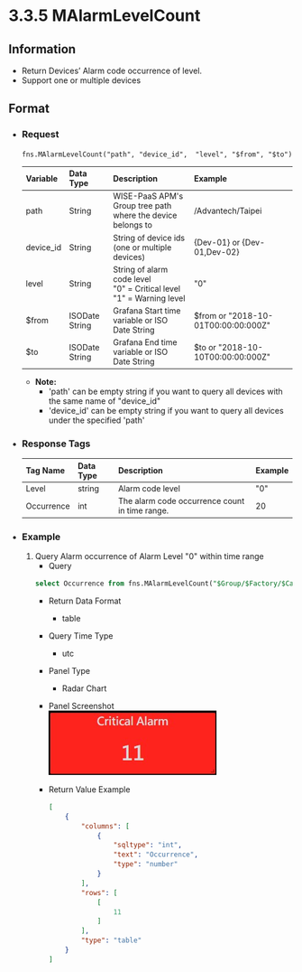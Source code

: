 # 3.3.5 MAlarmLevelCount

## Information

* Return Devices’ Alarm code occurrence of level.
* Support one or multiple devices

## Format

* ### Request

  ```
  fns.MAlarmLevelCount("path", "device_id",  "level", "$from", "$to")
  ```

  | Variable | Data Type | Description | Example |
  | :--- | :--- | :--- | :---|
  | path | String | WISE-PaaS APM's Group tree path<br>where the device belongs to | /Advantech/Taipei |
  | device_id | String | String of device ids \(one or multiple devices\) | {Dev-01} or {Dev-01,Dev-02} |
  | level | String | String of alarm code level<br>"0" = Critical level<br>"1" = Warning level | "0" |
  | $from | ISODate String | Grafana Start time variable or ISO Date String | $from or "2018-10-01T00:00:00:000Z" |
  | $to | ISODate String | Grafana End time variable or ISO Date String | $to or "2018-10-10T00:00:00:000Z" |

  - **Note:**
    - 'path' can be empty string if you want to query all devices with the same name of "device_id"
    - 'device_id' can be empty string if you want to query all devices under the specified 'path'
  

* ### Response Tags

  | Tag Name | Data Type | Description | Example |
  | :--- | :--- | :--- | :--- |
  | Level | string | Alarm code level | "0" |
  | Occurrence | int | The alarm code occurrence count in time range. | 20 |
 
* ### Example  
    1. Query Alarm occurrence of Alarm Level "0" within time range
        - Query   
        ``` sql
        select Occurrence from fns.MAlarmLevelCount("$Group/$Factory/$Category", "", "0",  "$from", "$to")
        ```
        - Return Data Format   
            * table
        - Query Time Type   
            * utc
        - Panel Type   
            * Radar Chart
        - Panel Screenshot      
            ![](/images/3.3.5-MAlarmLevelCount-SingleStat.jpg)

        - Return Value Example    
            ``` json
            [
                {
                    "columns": [
                        {
                            "sqltype": "int", 
                            "text": "Occurrence", 
                            "type": "number"
                        }
                    ], 
                    "rows": [
                        [
                            11
                        ]
                    ], 
                    "type": "table"
                }
            ]

            ```